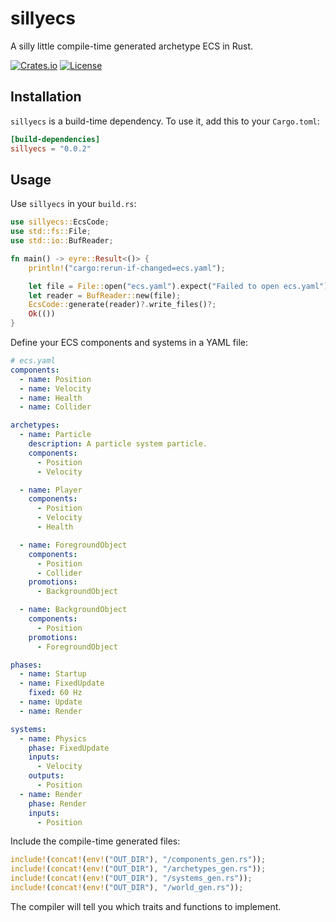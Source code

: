# sillyecs

A silly little compile-time generated archetype ECS in Rust.

[![Crates.io](https://img.shields.io/crates/v/sillyecs)](https://crates.io/crates/sillyecs)
[![License](https://img.shields.io/badge/license-EUPL--1.2-blue.svg)](LICENSE)

## Installation

`sillyecs` is a build-time dependency. To use it, add this to your `Cargo.toml`:

```toml
[build-dependencies]
sillyecs = "0.0.2"
```

## Usage

Use `sillyecs` in your `build.rs`:

```rust
use sillyecs::EcsCode;
use std::fs::File;
use std::io::BufReader;

fn main() -> eyre::Result<()> {
    println!("cargo:rerun-if-changed=ecs.yaml");

    let file = File::open("ecs.yaml").expect("Failed to open ecs.yaml");
    let reader = BufReader::new(file);
    EcsCode::generate(reader)?.write_files()?;
    Ok(())
}
```

Define your ECS components and systems in a YAML file:

```yaml
# ecs.yaml
components:
  - name: Position
  - name: Velocity
  - name: Health
  - name: Collider

archetypes:
  - name: Particle
    description: A particle system particle.
    components:
      - Position
      - Velocity

  - name: Player
    components:
      - Position
      - Velocity
      - Health

  - name: ForegroundObject
    components:
      - Position
      - Collider
    promotions:
      - BackgroundObject

  - name: BackgroundObject
    components:
      - Position
    promotions:
      - ForegroundObject

phases:
  - name: Startup
  - name: FixedUpdate
    fixed: 60 Hz
  - name: Update
  - name: Render

systems:
  - name: Physics
    phase: FixedUpdate
    inputs:
      - Velocity
    outputs:
      - Position
  - name: Render
    phase: Render
    inputs:
      - Position
```

Include the compile-time generated files:

```rust
include!(concat!(env!("OUT_DIR"), "/components_gen.rs"));
include!(concat!(env!("OUT_DIR"), "/archetypes_gen.rs"));
include!(concat!(env!("OUT_DIR"), "/systems_gen.rs"));
include!(concat!(env!("OUT_DIR"), "/world_gen.rs"));
```

The compiler will tell you which traits and functions to implement.
